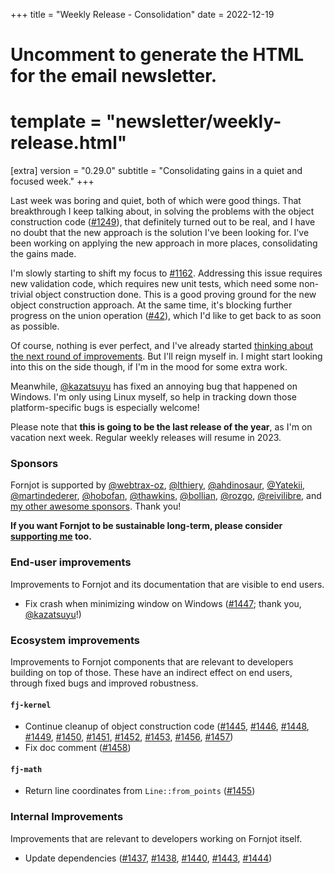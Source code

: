 +++
title = "Weekly Release - Consolidation"
date = 2022-12-19

# Uncomment to generate the HTML for the email newsletter.
# template = "newsletter/weekly-release.html"

[extra]
version = "0.29.0"
subtitle = "Consolidating gains in a quiet and focused week."
+++

Last week was boring and quiet, both of which were good things. That breakthrough I keep talking about, in solving the problems with the object construction code ([#1249]), that definitely turned out to be real, and I have no doubt that the new approach is the solution I've been looking for. I've been working on applying the new approach in more places, consolidating the gains made.

I'm slowly starting to shift my focus to [#1162]. Addressing this issue requires new validation code, which requires new unit tests, which need some non-trivial object construction done. This is a good proving ground for the new object construction approach. At the same time, it's blocking further progress on the union operation ([#42]), which I'd like to get back to as soon as possible.

Of course, nothing is ever perfect, and I've already started [thinking about the next round of improvements](https://github.com/hannobraun/Fornjot/discussions/1454). But I'll reign myself in. I might start looking into this on the side though, if I'm in the mood for some extra work.

Meanwhile, [@kazatsuyu] has fixed an annoying bug that happened on Windows. I'm only using Linux myself, so help in tracking down those platform-specific bugs is especially welcome!

Please note that **this is going to be the last release of the year**, as I'm on vacation next week. Regular weekly releases will resume in 2023.


### Sponsors

Fornjot is supported by [@webtrax-oz](https://github.com/webtrax-oz), [@lthiery](https://github.com/lthiery), [@ahdinosaur](https://github.com/ahdinosaur), [@Yatekii](https://github.com/Yatekii), [@martindederer](https://github.com/martindederer), [@hobofan](https://github.com/hobofan), [@thawkins](https://github.com/thawkins), [@bollian](https://github.com/bollian), [@rozgo](https://github.com/rozgo), [@reivilibre](https://github.com/reivilibre), and [my other awesome sponsors](https://github.com/sponsors/hannobraun). Thank you!

<strong class="call-to-action">
    <p>
        If you want Fornjot to be sustainable long-term, please consider <a href="https://github.com/sponsors/hannobraun">supporting me</a> too.
    </p>
</strong>


### End-user improvements

Improvements to Fornjot and its documentation that are visible to end users.

- Fix crash when minimizing window on Windows ([#1447]; thank you, [@kazatsuyu]!)


### Ecosystem improvements

Improvements to Fornjot components that are relevant to developers building on top of those. These have an indirect effect on end users, through fixed bugs and improved robustness.

#### `fj-kernel`

- Continue cleanup of object construction code ([#1445], [#1446], [#1448], [#1449], [#1450], [#1451], [#1452], [#1453], [#1456], [#1457])
- Fix doc comment ([#1458])

#### `fj-math`

- Return line coordinates from `Line::from_points` ([#1455])


### Internal Improvements

Improvements that are relevant to developers working on Fornjot itself.

- Update dependencies ([#1437], [#1438], [#1440], [#1443], [#1444])


[#1437]: https://github.com/hannobraun/Fornjot/pull/1437
[#1438]: https://github.com/hannobraun/Fornjot/pull/1438
[#1440]: https://github.com/hannobraun/Fornjot/pull/1440
[#1443]: https://github.com/hannobraun/Fornjot/pull/1443
[#1444]: https://github.com/hannobraun/Fornjot/pull/1444
[#1445]: https://github.com/hannobraun/Fornjot/pull/1445
[#1446]: https://github.com/hannobraun/Fornjot/pull/1446
[#1447]: https://github.com/hannobraun/Fornjot/pull/1447
[#1448]: https://github.com/hannobraun/Fornjot/pull/1448
[#1449]: https://github.com/hannobraun/Fornjot/pull/1449
[#1450]: https://github.com/hannobraun/Fornjot/pull/1450
[#1451]: https://github.com/hannobraun/Fornjot/pull/1451
[#1452]: https://github.com/hannobraun/Fornjot/pull/1452
[#1453]: https://github.com/hannobraun/Fornjot/pull/1453
[#1455]: https://github.com/hannobraun/Fornjot/pull/1455
[#1456]: https://github.com/hannobraun/Fornjot/pull/1456
[#1457]: https://github.com/hannobraun/Fornjot/pull/1457
[#1458]: https://github.com/hannobraun/Fornjot/pull/1458

[@kazatsuyu]: https://github.com/kazatsuyu

[#42]: https://github.com/hannobraun/Fornjot/issues/42
[#1162]: https://github.com/hannobraun/Fornjot/issues/1162
[#1249]: https://github.com/hannobraun/Fornjot/issues/1249
